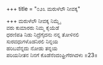 +++
title = "೦೨೩ ಮರುಳೆಲೌ ನೀವಕ್ಕ"

+++
ಮರುಳೆಲೌ ನೀವಕ್ಕ ನಿಮ್ಮೈ  
ವರು ಕುಮಾರರು ನಿಮ್ಮ ಕೈಯೆಡೆ  
ಧರಣಿಪತಿ ನಿಡು ನಿದ್ರೆಗೈದನು ನನ್ನ ತೋಳಿನಲಿ   
ಸುರವಧುಗಳೊಡನಿರಲಿ ನಿನ್ನಯ  
ಹರಿಬವೆನ್ನದು ನೋಡು ತನ್ನಯ  
ಪರಿಯನೀತನ ನಿನಗೆ ಕೊಡೆನೆಂದಂಘ್ರಿಗೆರಗಿದಳು     ॥23॥